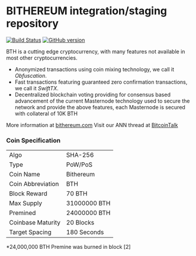 BITHEREUM integration/staging repository
=====================================

[![Build Status](https://travis-ci.org/BTH-Project/BTH.svg?branch=master)](https://travis-ci.org/BTH-Project/BTH) [![GitHub version](https://badge.fury.io/gh/BTH-Project%2FBTH.svg)](https://badge.fury.io/gh/BTH-Project%2FBTH)

BTH is a cutting edge cryptocurrency, with many features not available in most other cryptocurrencies.
- Anonymized transactions using coin mixing technology, we call it _Obfuscation_.
- Fast transactions featuring guaranteed zero confirmation transactions, we call it _SwiftTX_.
- Decentralized blockchain voting providing for consensus based advancement of the current Masternode
  technology used to secure the network and provide the above features, each Masternode is secured
  with collateral of 10K BTH

More information at [bithereum.com](http://www.bithereum.com) Visit our ANN thread at [BitcoinTalk](#)

### Coin Specification
<table>
<tr><td>Algo</td><td>SHA-256</td></tr>
<tr><td>Type</td><td>PoW/PoS</td></tr>
<tr><td>Coin Name</td><td>Bithereum</td></tr>
<tr><td>Coin Abbreviation</td><td>BTH</td></tr>
<tr><td>Block Reward</td><td>70 BTH</td></tr>
<tr><td>Max Supply</td><td>31000000 BTH</td></tr>
<tr><td>Premined</td><td>24000000 BTH</td></tr>
<tr><td>Coinbase Maturity</td><td>20 Blocks</td></tr>
<tr><td>Target Spacing</td><td>180 Seconds</td></tr>
</table>

*24,000,000 BTH Premine was burned in block [2]
